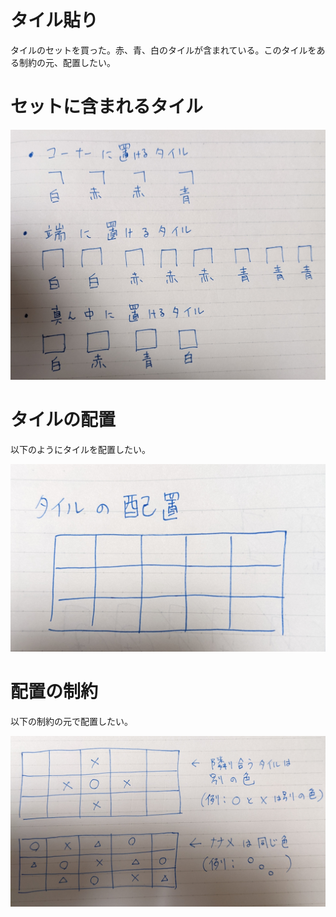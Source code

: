 タイル貼り
===

タイルのセットを買った。赤、青、白のタイルが含まれている。このタイルをある制約の元、配置したい。

# セットに含まれるタイル

![セットに含まれるタイル](./images/tiles.jpg)

# タイルの配置

以下のようにタイルを配置したい。

![タイルの配置](./images/tile_disposition.jpg)

# 配置の制約

以下の制約の元で配置したい。

![配置の制約](./images/tile_restriction.jpg)
